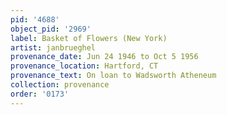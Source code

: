 ```yaml
---
pid: '4688'
object_pid: '2969'
label: Basket of Flowers (New York)
artist: janbrueghel
provenance_date: Jun 24 1946 to Oct 5 1956
provenance_location: Hartford, CT
provenance_text: On loan to Wadsworth Atheneum
collection: provenance
order: '0173'
---
```

